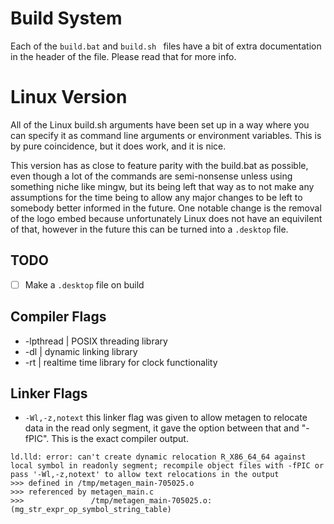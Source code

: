 # Build System
Each of the `build.bat` and `build.sh ` files have a bit of extra documentation
in the header of the file. Please read that for more info.

# Linux Version
All of the Linux build.sh arguments have been set up in a way where you can
specify it as command line arguments or environment variables. This is by pure
coincidence, but it does work, and it is nice. 

This version has as close to feature parity with the build.bat as possible, even
though a lot of the commands are semi-nonsense unless using something niche like
mingw, but its being left that way as to not make any assumptions for the time
being to allow any major changes to be left to somebody better informed in the
future. One notable change is the removal of the logo embed because
unfortunately Linux does not have an equivilent of that, however in the future
this can be turned into a `.desktop` file.

## TODO
- [ ] Make a `.desktop` file on build

## Compiler Flags
* -lpthread | POSIX threading library
* -dl | dynamic linking library
* -rt | realtime time library for clock functionality

## Linker Flags
* `-Wl,-z,notext` this linker flag was given to allow metagen to relocate data in the read only segment, it gave the option between that and "-fPIC". This is the exact compiler output.
```
ld.lld: error: can't create dynamic relocation R_X86_64_64 against local symbol in readonly segment; recompile object files with -fPIC or pass '-Wl,-z,notext' to allow text relocations in the output
>>> defined in /tmp/metagen_main-705025.o
>>> referenced by metagen_main.c
>>>               /tmp/metagen_main-705025.o:(mg_str_expr_op_symbol_string_table)
```
